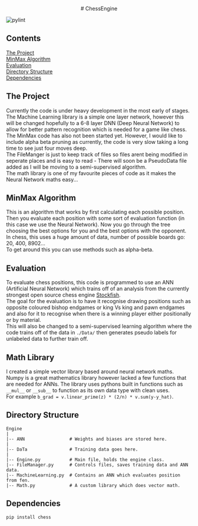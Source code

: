 <p align="center"># ChessEngine</p>

![pylint](https://github.com/atlas-aerospace-yt/ChessEngine/actions/workflows/PyLint.yml/badge.svg)

## Contents

[The Project](#the-project)</br>
[MinMax Algorithm](#minmax-algorithm)</br>
[Evaluation](#evaluation)</br>
[Directory Structure](#directory-structure)</br>
[Dependencies](#dependencies)</br>

## The Project
Currently the code is under heavy development in the most early of stages.</br>
The Machine Learning library is a simple one layer network, however this will be changed hopefully to a 6-8 layer DNN (Deep Neural Network) to allow for better pattern recognition which is needed for a game like chess.</br>
The MinMax code has also not been started yet. However, I would like to include alpha beta pruning as currently, the code is very slow taking a long time to see just four moves deep.</br>
The FileManger is just to keep track of files so files arent being modified in seperate places and is easy to read - There will soon be a PseudoData file added as I will be moving to a semi-supervised algorithm.</br>
The math library is one of my favourite pieces of code as it makes the Neural Network maths easy...

## MinMax Algorithm
This is an algorithm that works by first calculating each possible position. Then you evaluate each position with some sort of evaluation function (in this case we use the Neural Network). Now you go through the tree choosing the best options for you and the best options with the opponent.</br>
In chess, this uses a huge amount of data, number of possible boards go: 20, 400, 8902...</br>
To get around this you can use methods such as alpha-beta.

## Evaluation
To evaluate chess positions, this code is programmed to use an ANN (Artificial Neural Network) which trains off of an analysis from the currently strongest open source chess engine [Stockfish](https://stockfishchess.org/).</br>
The goal for the evaluation is to have it recognise drawing positions such as opposite coloured bishop endgames or king Vs king and pawn endgames and also for it to recognise when there is a winning player either positionally or by material.</br>
This will also be changed to a semi-supervised learning algorithm where the code trains off of the data in `./Data/` then generates pseudo labels for unlabeled data to further train off.

## Math Library
I created a simple vector library based around neural network maths. Numpy is a great mathematics library however lacked a few functions that are needed for ANNs. The library uses pythons built in functions such as `__mul__` or `__sub__` to function as its own data type with clean uses.</br>
For example `b_grad = v.linear_prime(z) * (2/n) * v.sum(y-y_hat)`.

## Directory Structure
```
Engine
|
|-- ANN                 # Weights and biases are stored here.
|
|-- DaTa                # Training data goes here.
|
|-- Engine.py           # Main file, holds the engine class.
|-- FileManager.py      # Controls files, saves training data and ANN data.
|-- MachineLearning.py  # Contains an ANN which evaluates position from fen.
|-- Math.py             # A custom library which does vector math.

```

## Dependencies
```
pip install chess
```
